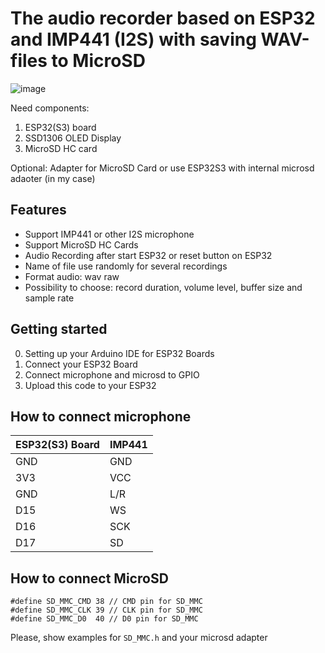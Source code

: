 # The audio recorder based on ESP32 and IMP441 (I2S) with saving WAV-files to MicroSD

![image](https://github.com/user-attachments/assets/2c3cde85-9fc2-4634-b6c5-806b858d65eb)

Need components:
1) ESP32(S3) board
2) SSD1306 OLED Display
3) MicroSD HC card

Optional: Adapter for MicroSD Card or use ESP32S3 with internal microsd adaoter (in my case)

## Features
- Support IMP441 or other I2S microphone
- Support MicroSD HC Cards
- Audio Recording after start ESP32 or reset button on ESP32
- Name of file use randomly for several recordings
- Format audio: wav raw
- Possibility to choose: record duration, volume level, buffer size and sample rate

## Getting started

0) Setting up your Arduino IDE for ESP32 Boards
1) Connect your ESP32 Board
2) Connect microphone and microsd to GPIO
3) Upload this code to your ESP32

## How to connect microphone

| ESP32(S3) Board | IMP441 |
| ----------- | ----------- |
| GND   | GND   |
| 3V3 | VCC   |
| GND | L/R |
| D15    | WS   |
| D16    | SCK  |
| D17    | SD   |

## How to connect MicroSD
```
#define SD_MMC_CMD 38 // CMD pin for SD_MMC
#define SD_MMC_CLK 39 // CLK pin for SD_MMC
#define SD_MMC_D0  40 // D0 pin for SD_MMC
```
Please, show examples for `SD_MMC.h` and your microsd adapter
